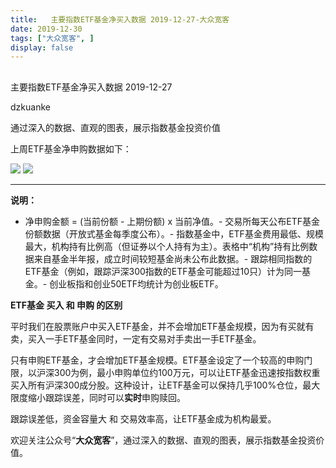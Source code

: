 ```yaml
---
title:   主要指数ETF基金净买入数据 2019-12-27-大众宽客
date: 2019-12-30
tags: ["大众宽客", ]
display: false
---
```



## 



主要指数ETF基金净买入数据 2019-12-27




dzkuanke




通过深入的数据、直观的图表，展示指数基金投资价值


上周ETF基金净申购数据如下：



<img class="rich_pages js_insertlocalimg" data-ratio="1.2528473804100229" data-s="300,640" src="https://mmbiz.qpic.cn/mmbiz_png/PKw3FQPmhIhddJia82QBMWRYBQvZJ1WVUzPiabUV55jL61WmIT9C8d7FOnQy3I7TyxqbGicOSxafH2HFyicjYnNuDQ/640?wx_fmt=png" data-type="png" data-w="878" style="">

<img class="rich_pages js_insertlocalimg" data-ratio="1.2123893805309736" data-s="300,640" src="https://mmbiz.qpic.cn/mmbiz_png/PKw3FQPmhIhddJia82QBMWRYBQvZJ1WVUicZ32CAHu4Jq8Ck0zDkfj0c0GR8VJ9ib4QuVTVmRHR5rKCh7RoaJLCxQ/640?wx_fmt=png" data-type="png" data-w="904" style="">

****

**说明：**
- 净申购金额 = (当前份额 - 上期份额) x 当前净值。- 交易所每天公布ETF基金份额数据（开放式基金每季度公布）。- 指数基金中，ETF基金费用最低、规模最大，机构持有比例高（但证券以个人持有为主）。表格中“机构”持有比例数据来自基金半年报，成立时间较短基金尚未公布此数据。- 跟踪相同指数的ETF基金（例如，跟踪沪深300指数的ETF基金可能超过10只）计为同一基金。- 创业板指和创业50ETF均统计为创业板ETF。






**ETF基金 买入 和 申购 的区别**



平时我们在股票账户中买入ETF基金，并不会增加ETF基金规模，因为有买就有卖，买入一手ETF基金同时，一定有交易对手卖出一手ETF基金。



只有申购ETF基金，才会增加ETF基金规模。ETF基金设定了一个较高的申购门限，以沪深300为例，最小申购单位约100万元，可以让ETF基金迅速按指数权重买入所有沪深300成分股。这种设计，让ETF基金可以保持几乎100%仓位，最大限度缩小跟踪误差，同时可以**实时**申购赎回。



跟踪误差低，资金容量大&nbsp;和 交易效率高，让ETF基金成为机构最爱。





欢迎关注公众号“**大众宽客**”，通过深入的数据、直观的图表，展示指数基金投资价值。